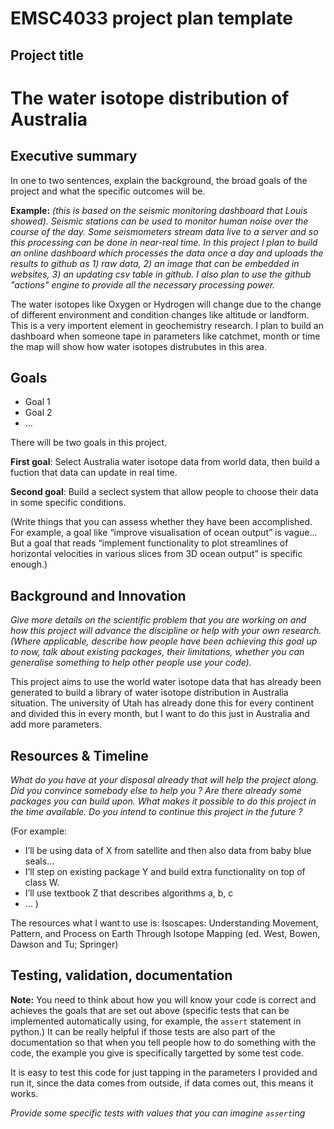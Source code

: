 # EMSC4033 project plan template

## Project title
# The water isotope distribution of Australia

## Executive summary

In one to two sentences, explain the background, the broad goals of the project and what the specific outcomes will be.

**Example:** _(this is based on the seismic monitoring dashboard that Louis showed). Seismic stations can be used to monitor human noise over the course of the day. Some seismometers stream data live to a server and so this processing can be done in near-real time. In this project I plan to build an online dashboard which processes the data once a day and uploads the results to github as 1) raw data, 2) an image that can be embedded in websites, 3) an updating csv table in github. I also plan to use the github "actions" engine to provide all the necessary processing power._

The water isotopes like Oxygen or Hydrogen will change due to the change of different environment and condition changes like altitude or landform. This is  a very importent element in geochemistry research. I plan to build an dashboard when someone tape in parameters like catchmet, month or time the map will show how water isotopes distrubutes in this area.

## Goals

- Goal 1
- Goal 2
- ...

There will be two goals in this project.

**First goal**: Select Australia water isotope data from world data, then build a fuction that data can update in real time.

**Second goal**: Build a seclect system that allow people to choose their data in some specific conditions.

(Write things that you can assess whether they have been accomplished. For example, a goal like “improve visualisation of ocean output” is vague... But a goal that reads “implement functionality to plot streamlines of horizontal velocities in various slices from 3D ocean output” is specific enough.)

## Background and Innovation  

_Give more details on the scientific problem that you are working on and how this project will advance the discipline or help with your own research.
(Where applicable, describe how people have been achieving this goal up to now, talk about existing packages, their limitations, whether you can generalise something to help other people use your code)._

This project aims to use the world water isotope data that has already been generated to build a library of water isotope distribution in Australia situation. The university of Utah has already done this for every continent and divided this in every month, but I want to do this just in Australia and add more parameters.

## Resources & Timeline

_What do you have at your disposal already that will help the project along. Did you convince somebody else to help you ? Are there already some packages you can build upon. What makes it possible to do this project in the time available. Do you intend to continue this project in the future ?_

(For example:
  - I’ll be using data of X from satellite and then also data from baby blue seals…
  - I’ll step on existing package Y and build extra functionality on top of class W.
  - I’ll use textbook Z that describes algorithms a, b, c
  - …
)

The resources what I want to use is: Isoscapes: Understanding Movement, Pattern, and Process on Earth Through Isotope Mapping
(ed. West, Bowen, Dawson and Tu; Springer)

## Testing, validation, documentation

**Note:** You need to think about how you will know your code is correct and achieves the goals that are set out above (specific tests that can be implemented automatically using, for example, the `assert` statement in python.)  It can be really helpful if those tests are also part of the documentation so that when you tell people how to do something with the code, the example you give is specifically targetted by some test code.

It is easy to test this code for just tapping in the parameters I provided and run it, since the data comes from outside, if data comes out, this means it works.

_Provide some specific tests with values that you can imagine `assert`ing_
